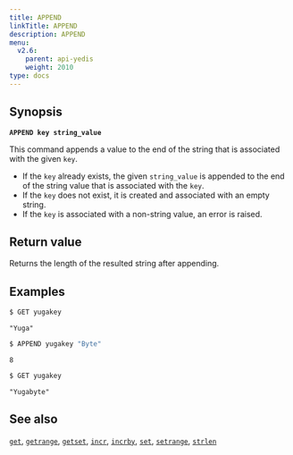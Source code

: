 ```yaml
---
title: APPEND
linkTitle: APPEND
description: APPEND
menu:
  v2.6:
    parent: api-yedis
    weight: 2010
type: docs
---
```


## Synopsis

**`APPEND key string_value`**

This command appends a value to the end of the string that is associated with the given `key`.

- If the `key` already exists, the given `string_value` is appended to the end of the string value that is associated with the `key`.
- If the `key` does not exist, it is created and associated with an empty string.
- If the `key` is associated with a non-string value, an error is raised.

## Return value

Returns the length of the resulted string after appending.

## Examples

```sh
$ GET yugakey
```

```
"Yuga"
```

```sh
$ APPEND yugakey "Byte"
```

```
8
```

```sh
$ GET yugakey
```

```
"Yugabyte"
```

## See also

[`get`](../get/), [`getrange`](../getrange/), [`getset`](../getset/), [`incr`](../incr/), [`incrby`](../incrby/), [`set`](../set/), [`setrange`](../setrange/), [`strlen`](../strlen/)
